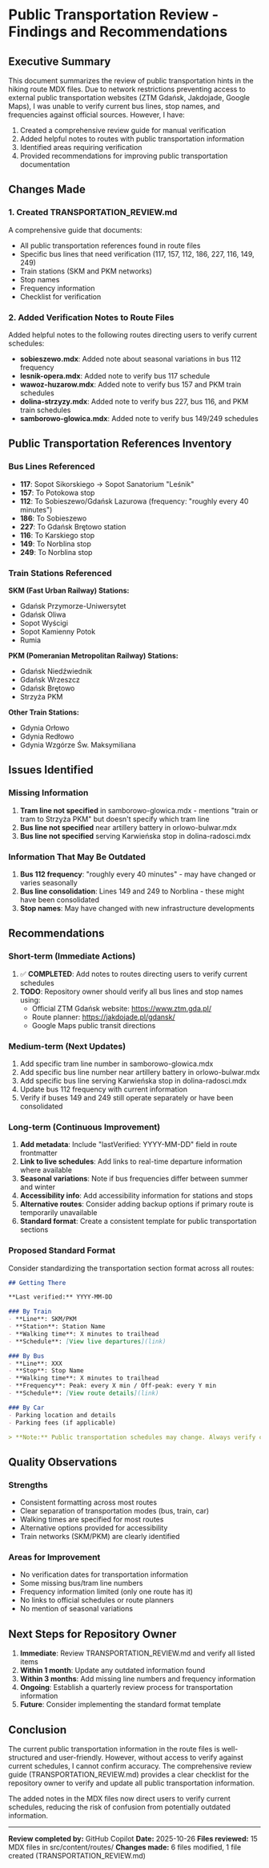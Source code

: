 # Public Transportation Review - Findings and Recommendations

## Executive Summary

This document summarizes the review of public transportation hints in the hiking route MDX files. Due to network restrictions preventing access to external public transportation websites (ZTM Gdańsk, Jakdojade, Google Maps), I was unable to verify current bus lines, stop names, and frequencies against official sources. However, I have:

1. Created a comprehensive review guide for manual verification
2. Added helpful notes to routes with public transportation information
3. Identified areas requiring verification
4. Provided recommendations for improving public transportation documentation

## Changes Made

### 1. Created TRANSPORTATION_REVIEW.md

A comprehensive guide that documents:
- All public transportation references found in route files
- Specific bus lines that need verification (117, 157, 112, 186, 227, 116, 149, 249)
- Train stations (SKM and PKM networks)
- Stop names
- Frequency information
- Checklist for verification

### 2. Added Verification Notes to Route Files

Added helpful notes to the following routes directing users to verify current schedules:

- **sobieszewo.mdx**: Added note about seasonal variations in bus 112 frequency
- **lesnik-opera.mdx**: Added note to verify bus 117 schedule
- **wawoz-huzarow.mdx**: Added note to verify bus 157 and PKM train schedules
- **dolina-strzyzy.mdx**: Added note to verify bus 227, bus 116, and PKM train schedules
- **samborowo-glowica.mdx**: Added note to verify bus 149/249 schedules

## Public Transportation References Inventory

### Bus Lines Referenced
- **117**: Sopot Sikorskiego → Sopot Sanatorium "Leśnik"
- **157**: To Potokowa stop
- **112**: To Sobieszewo/Gdańsk Lazurowa (frequency: "roughly every 40 minutes")
- **186**: To Sobieszewo
- **227**: To Gdańsk Brętowo station
- **116**: To Karskiego stop
- **149**: To Norblina stop
- **249**: To Norblina stop

### Train Stations Referenced

**SKM (Fast Urban Railway) Stations:**
- Gdańsk Przymorze-Uniwersytet
- Gdańsk Oliwa
- Sopot Wyścigi
- Sopot Kamienny Potok
- Rumia

**PKM (Pomeranian Metropolitan Railway) Stations:**
- Gdańsk Niedźwiednik
- Gdańsk Wrzeszcz
- Gdańsk Brętowo
- Strzyża PKM

**Other Train Stations:**
- Gdynia Orłowo
- Gdynia Redłowo
- Gdynia Wzgórze Św. Maksymiliana

## Issues Identified

### Missing Information
1. **Tram line not specified** in samborowo-glowica.mdx - mentions "train or tram to Strzyża PKM" but doesn't specify which tram line
2. **Bus line not specified** near artillery battery in orlowo-bulwar.mdx
3. **Bus line not specified** serving Karwieńska stop in dolina-radosci.mdx

### Information That May Be Outdated
1. **Bus 112 frequency**: "roughly every 40 minutes" - may have changed or varies seasonally
2. **Bus line consolidation**: Lines 149 and 249 to Norblina - these might have been consolidated
3. **Stop names**: May have changed with new infrastructure developments

## Recommendations

### Short-term (Immediate Actions)
1. ✅ **COMPLETED**: Add notes to routes directing users to verify current schedules
2. **TODO**: Repository owner should verify all bus lines and stop names using:
   - Official ZTM Gdańsk website: https://www.ztm.gda.pl/
   - Route planner: https://jakdojade.pl/gdansk/
   - Google Maps public transit directions

### Medium-term (Next Updates)
1. Add specific tram line number in samborowo-glowica.mdx
2. Add specific bus line number near artillery battery in orlowo-bulwar.mdx
3. Add specific bus line serving Karwieńska stop in dolina-radosci.mdx
4. Update bus 112 frequency with current information
5. Verify if buses 149 and 249 still operate separately or have been consolidated

### Long-term (Continuous Improvement)
1. **Add metadata**: Include "lastVerified: YYYY-MM-DD" field in route frontmatter
2. **Link to live schedules**: Add links to real-time departure information where available
3. **Seasonal variations**: Note if bus frequencies differ between summer and winter
4. **Accessibility info**: Add accessibility information for stations and stops
5. **Alternative routes**: Consider adding backup options if primary route is temporarily unavailable
6. **Standard format**: Create a consistent template for public transportation sections

### Proposed Standard Format

Consider standardizing the transportation section format across all routes:

```markdown
## Getting There

**Last verified:** YYYY-MM-DD

### By Train
- **Line**: SKM/PKM
- **Station**: Station Name
- **Walking time**: X minutes to trailhead
- **Schedule**: [View live departures](link)

### By Bus
- **Line**: XXX
- **Stop**: Stop Name
- **Walking time**: X minutes to trailhead
- **Frequency**: Peak: every X min / Off-peak: every Y min
- **Schedule**: [View route details](link)

### By Car
- Parking location and details
- Parking fees (if applicable)

> **Note:** Public transportation schedules may change. Always verify current routes and times at [ZTM Gdańsk](https://www.ztm.gda.pl/).
```

## Quality Observations

### Strengths
- Consistent formatting across most routes
- Clear separation of transportation modes (bus, train, car)
- Walking times are specified for most routes
- Alternative options provided for accessibility
- Train networks (SKM/PKM) are clearly identified

### Areas for Improvement
- No verification dates for transportation information
- Some missing bus/tram line numbers
- Frequency information limited (only one route has it)
- No links to official schedules or route planners
- No mention of seasonal variations

## Next Steps for Repository Owner

1. **Immediate**: Review TRANSPORTATION_REVIEW.md and verify all listed items
2. **Within 1 month**: Update any outdated information found
3. **Within 3 months**: Add missing line numbers and frequency information
4. **Ongoing**: Establish a quarterly review process for transportation information
5. **Future**: Consider implementing the standard format template

## Conclusion

The current public transportation information in the route files is well-structured and user-friendly. However, without access to verify against current schedules, I cannot confirm accuracy. The comprehensive review guide (TRANSPORTATION_REVIEW.md) provides a clear checklist for the repository owner to verify and update all public transportation information.

The added notes in the MDX files now direct users to verify current schedules, reducing the risk of confusion from potentially outdated information.

---

**Review completed by:** GitHub Copilot
**Date:** 2025-10-26
**Files reviewed:** 15 MDX files in src/content/routes/
**Changes made:** 6 files modified, 1 file created (TRANSPORTATION_REVIEW.md)
